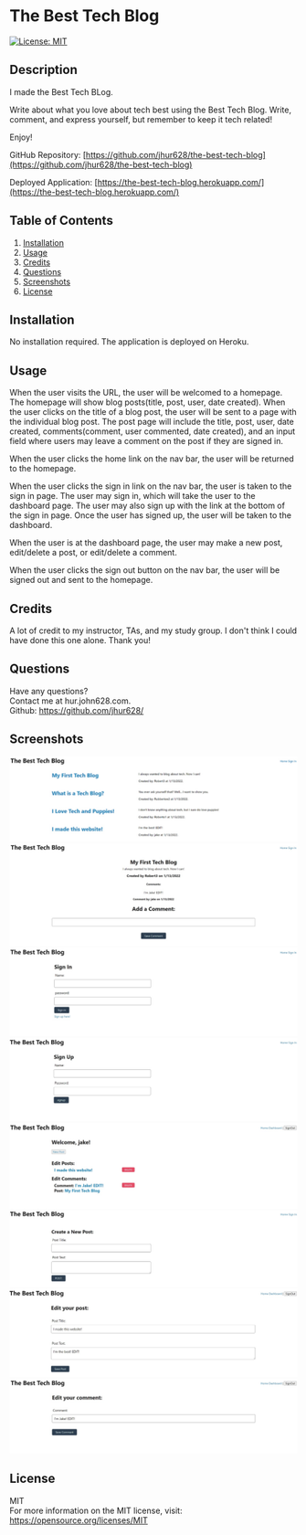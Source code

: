 # The Best Tech Blog

[![License: MIT](https://img.shields.io/badge/License-MIT-yellow.svg)](https://opensource.org/licenses/MIT)

## Description
I made the Best Tech BLog.

Write about what you love about tech best using the Best Tech Blog. Write, comment, and express yourself, but remember to keep it tech related!

Enjoy!

GitHub Repository: [https://github.com/jhur628/the-best-tech-blog](https://github.com/jhur628/the-best-tech-blog)

Deployed Application: [https://the-best-tech-blog.herokuapp.com/](https://the-best-tech-blog.herokuapp.com/)

## Table of Contents
1. [Installation](#Installation)
2. [Usage](#Usage)
3. [Credits](#Credits)
4. [Questions](#Questions)
5. [Screenshots](#Screenshots)
6. [License](#License)

## Installation
No installation required. The application is deployed on Heroku.
## Usage
When the user visits the URL, the user will be welcomed to a homepage. The homepage will show blog posts(title, post, user, date created). When the user clicks on the title of a blog post, the user will be sent to a page with the individual blog post. The post page will include the title, post, user, date created, comments(comment, user commented, date created), and an input field where users may leave a comment on the post if they are signed in.

When the user clicks the home link on the nav bar, the user will be returned to the homepage.

When the user clicks the sign in link on the nav bar, the user is taken to the sign in page. The user may sign in, which will take the user to the dashboard page. The user may also sign up with the link at the bottom of the sign in page. Once the user has signed up, the user will be taken to the dashboard.

When the user is at the dashboard page, the user may make a new post, edit/delete a post, or edit/delete a comment.

When the user clicks the sign out button on the nav bar, the user will be signed out and sent to the homepage.
## Credits
A lot of credit to my instructor, TAs, and my study group. I don't think I could have done this one alone. Thank you!
## Questions
Have any questions? <br/>
Contact me at hur.john628.com. <br/>
Github: https://github.com/jhur628/ <br/>
## Screenshots
![The Best Tech Blog Homepage](./assets/homepage.jpg)
![The Best Tech Blog Blog](./assets/blog.jpg)
![The Best Tech Blog Sign in](./assets/signin.jpg)
![The Best Tech Blog Sign up](./assets/signup.jpg)
![The Best Tech Blog Dashboard](./assets/dashboard.jpg)
![The Best Tech Blog Dew Post](./assets/newpost.jpg)
![The Best Tech Blog Edit Post](./assets/editpost.jpg)
![The Best Tech Blog Edit Comment](./assets/editcomment.jpg)

## License
MIT <br/> For more information on the MIT license, visit: https://opensource.org/licenses/MIT